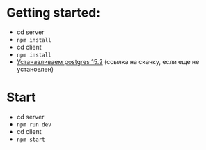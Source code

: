 # Getting started: 
* cd server
* `npm install`
* cd client
* `npm install`
* [Устанавливаем postgres 15.2](https://www.enterprisedb.com/downloads/postgres-postgresql-downloads) (ссылка на скачку, если еще не установлен)

# Start
* cd server
* `npm run dev`
* cd client 
* `npm start`
